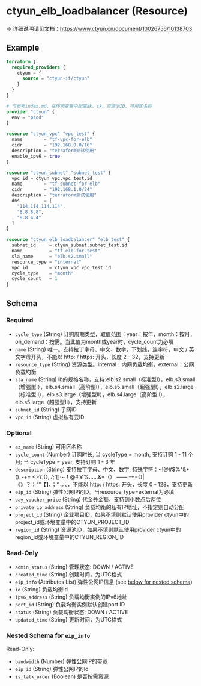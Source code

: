 # ctyun_elb_loadbalancer (Resource)
-> 详细说明请见文档：https://www.ctyun.cn/document/10026756/10138703



## Example

```terraform
terraform {
  required_providers {
    ctyun = {
      source = "ctyun-it/ctyun"
    }
  }
}

# 可参考index.md，在环境变量中配置ak、sk、资源池ID、可用区名称
provider "ctyun" {
  env = "prod"
}

resource "ctyun_vpc" "vpc_test" {
  name        = "tf-vpc-for-elb"
  cidr        = "192.168.0.0/16"
  description = "terraform测试使用"
  enable_ipv6 = true
}

resource "ctyun_subnet" "subnet_test" {
  vpc_id = ctyun_vpc.vpc_test.id
  name        = "tf-subnet-for-elb"
  cidr        = "192.168.1.0/24"
  description = "terraform测试使用"
  dns         = [
    "114.114.114.114",
    "8.8.8.8",
    "8.8.4.4"
  ]
}

resource "ctyun_elb_loadbalancer" "elb_test" {
  subnet_id     = ctyun_subnet.subnet_test.id
  name          = "tf-elb-for-test"
  sla_name      = "elb.s2.small"
  resource_type = "internal"
  vpc_id        = ctyun_vpc.vpc_test.id
  cycle_type    = "month"
  cycle_count   = 1
}
```

<!-- schema generated by tfplugindocs -->
## Schema

### Required

- `cycle_type` (String) 订购周期类型，取值范围：year：按年，month：按月，on_demand：按需。当此值为month或year时，cycle_count为必填
- `name` (String) 唯一。支持拉丁字母、中文、数字，下划线，连字符，中文 / 英文字母开头，不能以 http: / https: 开头，长度 2 - 32，支持更新
- `resource_type` (String) 资源类型。internal：内网负载均衡，external：公网负载均衡
- `sla_name` (String) lb的规格名称，支持:elb.s2.small（标准型Ⅰ），elb.s3.small（增强型Ⅰ），elb.s4.small（高阶型Ⅰ），elb.s5.small（超强型Ⅰ），elb.s2.large（标准型Ⅱ），elb.s3.large（增强型Ⅱ），elb.s4.large（高阶型Ⅱ），elb.s5.large（超强型Ⅱ），支持更新
- `subnet_id` (String) 子网ID
- `vpc_id` (String) 虚拟私有云ID

### Optional

- `az_name` (String) 可用区名称
- `cycle_count` (Number) 订购时长, 当 cycleType = month, 支持订购 1 - 11 个月; 当 cycleType = year, 支持订购 1 - 3 年
- `description` (String) 支持拉丁字母、中文、数字, 特殊字符：~!@#$%^&*()_-+= <>?:{},./;'[]·~！@#￥%……&*（） —— -+={}\|《》？：“”【】、；‘'，。、，不能以 http: / https: 开头，长度 0 - 128，支持更新
- `eip_id` (String) 弹性公网IP的ID。当resource_type=external为必填
- `pay_voucher_price` (String) 代金券金额，支持到小数点后两位
- `private_ip_address` (String) 负载均衡的私有IP地址，不指定则自动分配
- `project_id` (String) 企业项目ID，如果不填则默认使用provider ctyun中的project_id或环境变量中的CTYUN_PROJECT_ID
- `region_id` (String) 资源池ID，如果不填则默认使用provider ctyun中的region_id或环境变量中的CTYUN_REGION_ID

### Read-Only

- `admin_status` (String) 管理状态: DOWN / ACTIVE
- `created_time` (String) 创建时间，为UTC格式
- `eip_info` (Attributes List) 弹性公网IP信息 (see [below for nested schema](#nestedatt--eip_info))
- `id` (String) 负载均衡Id
- `ipv6_address` (String) 负载均衡实例的IPv6地址
- `port_id` (String) 负载均衡实例默认创建port ID
- `status` (String) 负载均衡状态: DOWN / ACTIVE
- `updated_time` (String) 更新时间，为UTC格式

<a id="nestedatt--eip_info"></a>
### Nested Schema for `eip_info`

Read-Only:

- `bandwidth` (Number) 弹性公网IP的带宽
- `eip_id` (String) 弹性公网IP的Id
- `is_talk_order` (Boolean) 是否按需资源